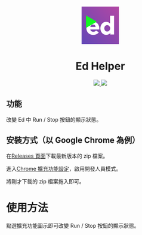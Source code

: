 <p align="center"><img src="icons/icon128.png" alt="Mark Text" width="100" height="100"></p>
<h1 align="center">Ed Helper</h1>
<div align="center">
  <!-- Version -->
  <a href="https://github.com/skylee03/ed-helper-crx/releases/">
    <img src="https://img.shields.io/badge/Version-v0.0.1-green">
  </a>
  <!-- License -->
  <a href="[LICENSE](https://www.gnu.org/licenses/old-licenses/gpl-3.0.en.html)">
    <img src="https://img.shields.io/badge/License-GPL%20v3-green.svg">
  </a>
</div>

## 功能

改變 Ed 中 Run / Stop 按鈕的顯示狀態。

## 安裝方式（以 Google Chrome 為例）

在[Releases 頁面](https://github.com/skylee03/ed-helper-crx/releases)下載最新版本的 zip 檔案。

進入[Chrome 擴充功能設定](chrome://extensions/)，啟用開發人員模式。

將剛才下載的 zip 檔案拖入即可。

# 使用方法

點選擴充功能圖示即可改變 Run / Stop 按鈕的顯示狀態。
